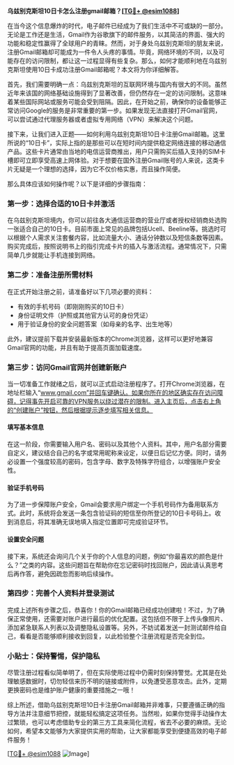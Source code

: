 **乌兹别克斯坦10日卡怎么注册gmail邮箱？[[TG💪+ @esim1088](https://t.me/s/esim1088)]**

在当今这个信息爆炸的时代，电子邮件已经成为了我们生活中不可或缺的一部分。无论是工作还是生活，Gmail作为谷歌旗下的邮件服务，以其简洁的界面、强大的功能和稳定性赢得了全球用户的青睐。然而，对于身处乌兹别克斯坦的朋友来说，注册Gmail邮箱却可能成为一件令人头疼的事情。毕竟，网络环境的不同，以及可能存在的访问限制，都让这一过程显得有些复杂。那么，如何才能顺利地在乌兹别克斯坦使用10日卡成功注册Gmail邮箱呢？本文将为你详细解答。

首先，我们需要明确一点：乌兹别克斯坦的互联网环境与国内有很大的不同。虽然近年来该国的网络基础设施得到了显著改善，但仍然存在一定的访问限制。这意味着某些国际网站或服务可能会受到阻隔。因此，在开始之前，确保你的设备能够正常访问Google的服务是非常重要的第一步。如果发现无法直接打开Gmail官网，可以尝试通过代理服务器或者虚拟专用网络（VPN）来解决这个问题。

接下来，让我们进入正题——如何利用乌兹别克斯坦10日卡注册Gmail邮箱。这里所说的“10日卡”，实际上指的是那些可以在短时间内提供稳定网络连接的移动通信产品。这些卡片通常由当地的电信运营商推出，用户只需购买后插入支持的SIM卡槽即可立即享受高速上网体验。对于想要在国外注册Gmail账号的人来说，这类卡片无疑是一个理想的选择，因为它不仅价格实惠，而且操作简便。

那么具体应该如何操作呢？以下是详细的步骤指南：

### 第一步：选择合适的10日卡并激活
在乌兹别克斯坦境内，你可以前往各大通信运营商的营业厅或者授权经销商处选购一张适合自己的10日卡。目前市面上常见的品牌包括Ucell、Beeline等。挑选时可以根据个人需求关注套餐内容，比如流量大小、通话分钟数以及短信条数等因素。购买完成后，按照说明书上的指引完成卡片的插入与激活流程。通常情况下，只需简单几步就能让手机连接到网络。

### 第二步：准备注册所需材料
在正式开始注册之前，请准备好以下几项必要的资料：
- 有效的手机号码（即刚刚购买的10日卡）
- 身份证明文件（护照或其他官方认可的身份凭证）
- 用于验证身份的安全问题答案（如母亲的名字、出生地等）

此外，建议提前下载并安装最新版本的Chrome浏览器，这样可以更好地兼容Gmail官网的功能，并且有助于提高页面加载速度。

### 第三步：访问Gmail官网并创建新账户
当一切准备工作就绪之后，就可以正式启动注册程序了。打开Chrome浏览器，在地址栏输入“www.gmail.com”并回车键确认。如果你所在的地区确实存在访问障碍，记得事先开启可靠的VPN服务以绕过潜在的限制。进入主页后，点击右上角的“创建账户”按钮，然后根据提示逐步填写相关信息。

#### 填写基本信息
在这一阶段，你需要输入用户名、密码以及其他个人资料。其中，用户名部分需要自定义，建议结合自己的名字或常用昵称来设定，以便日后记忆方便。同时，请务必设置一个强度较高的密码，包含字母、数字及特殊字符组合，以增强账户安全性。

#### 验证手机号码
为了进一步保障账户安全，Gmail会要求用户绑定一个手机号码作为备用联系方式。此时，系统将会发送一条包含验证码的短信至你所登记的10日卡号码上。收到消息后，将其准确无误地填入指定位置即可完成验证环节。

#### 设置安全问题
接下来，系统还会询问几个关于你的个人信息的问题，例如“你最喜欢的颜色是什么？”之类的内容。这些问题旨在帮助你在忘记密码时找回账户，因此请认真思考后再作答，避免因疏忽而影响后续操作。

### 第四步：完善个人资料并登录测试
完成上述所有步骤之后，恭喜你！你的Gmail邮箱已经成功创建啦！不过，为了确保正常使用，还需要对账户进行最后的优化配置。这包括但不限于上传头像照片、添加紧急联系人列表以及调整隐私设置等。另外，不妨试着发送一封测试邮件给自己，看看是否能够顺利接收到回复，以此检验整个注册流程是否完全到位。

### 小贴士：保持警惕，保护隐私
尽管注册过程看似简单明了，但在实际使用过程中仍需时刻保持警觉。尤其是在处理敏感数据时，切勿轻信来历不明的链接或附件，以免遭受恶意攻击。此外，定期更换密码也是维护账户健康的重要措施之一哦！

综上所述，借助乌兹别克斯坦10日卡注册Gmail邮箱并非难事，只要遵循正确的指导方法并注意细节把控，就能轻松搞定这项任务。当然啦，如果你觉得手动操作太过繁琐，也可以考虑借助专业的第三方工具来简化流程，省去不必要的麻烦。无论如何，希望本文能够为大家提供实用的帮助，让大家都能享受到便捷高效的电子邮件服务！

[[TG💪+ @esim1088](https://t.me/s/esim1088) ![Image](https://i.postimg.cc/4NQfJmqS/Snipaste-2025-05-13-00-14-12.png)]